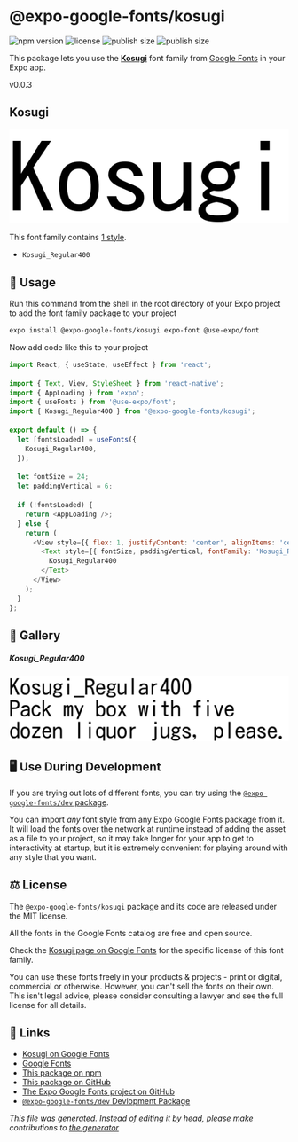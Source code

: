 # @expo-google-fonts/kosugi

![npm version](https://flat.badgen.net/npm/v/@expo-google-fonts/kosugi)
![license](https://flat.badgen.net/github/license/expo/google-fonts)
![publish size](https://flat.badgen.net/packagephobia/install/@expo-google-fonts/kosugi)
![publish size](https://flat.badgen.net/packagephobia/publish/@expo-google-fonts/kosugi)

This package lets you use the [**Kosugi**](https://fonts.google.com/specimen/Kosugi) font family from [Google Fonts](https://fonts.google.com/) in your Expo app.

v0.0.3

## Kosugi

![Kosugi](./font-family.png)

This font family contains [1 style](#gallery).

- `Kosugi_Regular400`

## 🔡 Usage

Run this command from the shell in the root directory of your Expo project to add the font family package to your project
```sh
expo install @expo-google-fonts/kosugi expo-font @use-expo/font
```

Now add code like this to your project
```js
import React, { useState, useEffect } from 'react';

import { Text, View, StyleSheet } from 'react-native';
import { AppLoading } from 'expo';
import { useFonts } from '@use-expo/font';
import { Kosugi_Regular400 } from '@expo-google-fonts/kosugi';

export default () => {
  let [fontsLoaded] = useFonts({
    Kosugi_Regular400,
  });

  let fontSize = 24;
  let paddingVertical = 6;

  if (!fontsLoaded) {
    return <AppLoading />;
  } else {
    return (
      <View style={{ flex: 1, justifyContent: 'center', alignItems: 'center' }}>
        <Text style={{ fontSize, paddingVertical, fontFamily: 'Kosugi_Regular400' }}>
          Kosugi_Regular400
        </Text>
      </View>
    );
  }
};

```

## 📖 Gallery

##### Kosugi_Regular400
![Kosugi_Regular400](./100d52cf4a5ea4cf706199b6573e20b6963747dbf39a6fa2bd5eace488da7cfa.ttf.png)


## 🖥️ Use During Development

If you are trying out lots of different fonts, you can try using the [`@expo-google-fonts/dev` package](https://github.com/expo/google-fonts/tree/master/font-packages/dev#readme).

You can import *any* font style from any Expo Google Fonts package from it. It will load the fonts
over the network at runtime instead of adding the asset as a file to your project, so it may take longer
for your app to get to interactivity at startup, but it is extremely convenient
for playing around with any style that you want.

## ⚖️ License

The `@expo-google-fonts/kosugi` package and its code are released under the MIT license.

All the fonts in the Google Fonts catalog are free and open source.

Check the [Kosugi page on Google Fonts](https://fonts.google.com/specimen/Kosugi) for the specific license of this font family.

You can use these fonts freely in your products & projects - print or digital, commercial or otherwise. However, you can't sell the fonts on their own. This isn't legal advice, please consider consulting a lawyer and see the full license for all details.

## 🔗 Links

- [Kosugi on Google Fonts](https://fonts.google.com/specimen/Kosugi)
- [Google Fonts](https://fonts.google.com/)
- [This package on npm](https://www.npmjs.com/package/@expo-google-fonts/kosugi)
- [This package on GitHub](https://github.com/expo/google-fonts/tree/master/font-packages/kosugi)
- [The Expo Google Fonts project on GitHub](https://github.com/expo/google-fonts)
- [`@expo-google-fonts/dev` Devlopment Package](https://github.com/expo/google-fonts/tree/master/font-packages/dev)


*This file was generated. Instead of editing it by head, please make contributions to [the generator](https://github.com/expo/google-fonts/tree/master/packages/generator)*
